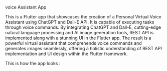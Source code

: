 voice Assistant App


This is a Flutter app that showcases the creation of a Personal Virtual Voice Assistant using ChatGPT and Dall-E API. It is capable of executing tasks through voice commands. By integrating ChatGPT and Dall-E, cutting-edge natural language processing and AI image generation tools, REST API is implemented along with a stunning UI in the Flutter app. The result is a powerful virtual assistant that comprehends voice commands and generates images seamlessly, offering a holistic understanding of REST API implementation and UI design within the Flutter framework.

This is how the app looks :

